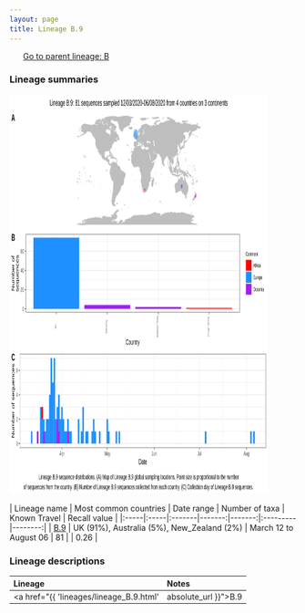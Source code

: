 ```yaml
---
layout: page
title: Lineage B.9
---
```




<p>
<ul class="actions small">
	 <a href="{{ 'lineages/lineage_B.html' | absolute_url }}" class="button special fit">Go to parent lineage: B</a>
</ul>
</p>
<h3> Lineage summaries</h3>

<img src="../assets/images/B.9.svg" alt="B.9 lineage summary figure" width="90%" height="700px" />


| Lineage name | Most common countries | Date range | Number of taxa | Known Travel | Recall value |
|:-----|:-----|:-------|-------:|-------:|:---------|--------:|
| <a href="{{ 'lineages/lineage_B.9.html' | absolute_url }}">B.9</a> | UK (91%), Australia (5%), New_Zealand (2%) | March 12 to August 06 | 81 |  | 0.26 |

<h3>Lineage descriptions</h3>

| Lineage | Notes |
|:-----|:-----|
| <a href="{{ 'lineages/lineage_B.9.html' | absolute_url }}">B.9</a> | Lineage with sequences from the UK, Australia and New Zealand |

